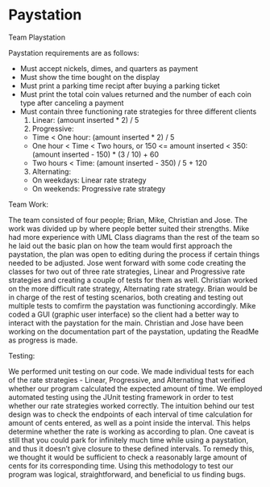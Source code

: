 # Paystation
Team Playstation

Paystation requirements are as follows:
- Must accept nickels, dimes, and quarters as payment
- Must show the time bought on the display
- Must print a parking time recipt after buying a parking ticket
- Must print the total coin values returned and the number of each coin type after canceling a payment
- Must contain three functioning rate strategies for three different clients
  1. Linear: (amount inserted * 2) / 5
  2. Progressive:
    - Time < One hour: (amount inserted * 2) / 5
    - One hour < Time < Two hours, or 150 <= amount inserted < 350: (amount inserted - 150) * (3 / 10) + 60
    - Two hours < Time: (amount inserted - 350) / 5 + 120
  3. Alternating:
    - On weekdays: Linear rate strategy
    - On weekends: Progressive rate strategy
    
Team Work:

  The team consisted of four people; Brian, Mike, Christian and Jose. The work was divided up by
  where people better suited their strengths. Mike had more experience with UML Class diagrams 
  than the rest of the team so he laid out the basic plan on how the team would first approach the 
  paystation, the plan was open to editing during the process if certain things needed to be adjusted.
  Jose went forward with some code creating the classes for two out of three rate strategies, Linear and
  Progressive rate strategies and creating a couple of tests for them as well. Christian worked on
  the more difficult rate strategy, Alternating rate strategy. Brian would be in charge of the rest 
  of testing scenarios, both creating and testing out multiple tests to comfirm the paystation
  was functioning accordingly. Mike coded a GUI (graphic user interface) so the client had a
  better way to interact with the paystation for the main. Christian and Jose have been working on the
  documentation part of the paystation, updating the ReadMe as progress is made.
  
  
Testing: 

  We performed unit testing on our code. We made individual tests for each of the rate strategies - Linear, Progressive, and Alternating that verified whether our program calculated the expected amount of time. We employed automated testing using the JUnit testing framework in order to test whether our rate strategies worked correctly. The intuition behind our test design was to check the endpoints of each interval of time calculation for amount of cents entered, as well as a point inside the interval. This helps determine whether the rate is working as according to plan. One caveat is still that you could park for infinitely much time while using a paystation, and thus it doesn’t give closure to these defined intervals. To remedy this, we thought it would be sufficient to check a reasonably large amount of cents for its corresponding time. Using this methodology to test our program was logical, straightforward, and beneficial to us finding bugs.

